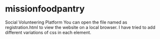 # missionfoodpantry
Social Volunteering Platform
You can open the file named as registration.html to view the website on a local browser. I have tried to add different variations of css in each element. 
